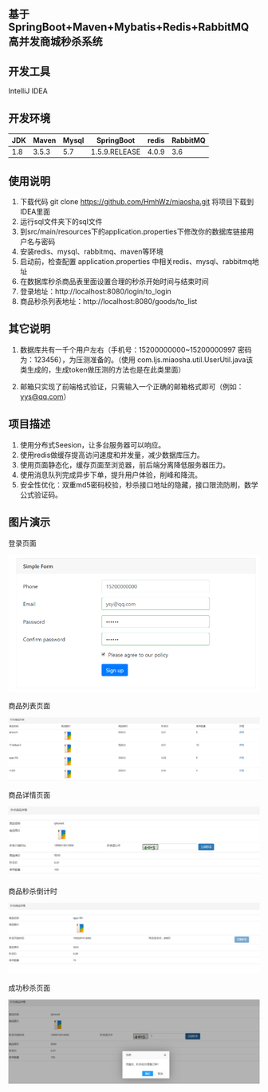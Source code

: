 ## 基于 SpringBoot+Maven+Mybatis+Redis+RabbitMQ 高并发商城秒杀系统
## 开发工具 
IntelliJ IDEA
## 开发环境				

| JDK |Maven | Mysql |SpringBoot | redis |RabbitMQ|
|--|--|--|--|--|--|
|1.8 | 3.5.3 | 5.7 | 1.5.9.RELEASE | 4.0.9 |3.6| 



## 使用说明

1. 下载代码 git clone https://github.com/HmhWz/miaosha.git 将项目下载到IDEA里面
2. 运行sql文件夹下的sql文件
3. 到src/main/resources下的application.properties下修改你的数据库链接用户名与密码
4. 安装redis、mysql、rabbitmq、maven等环境
5. 启动前，检查配置 application.properties 中相关redis、mysql、rabbitmq地址
6. 在数据库秒杀商品表里面设置合理的秒杀开始时间与结束时间
7. 登录地址：http://localhost:8080/login/to_login
8. 商品秒杀列表地址：http://localhost:8080/goods/to_list

## 其它说明
1. 数据库共有一千个用户左右（手机号：15200000000~15200000997 密码为：123456），为压测准备的。（使用 com.ljs.miaosha.util.UserUtil.java该类生成的，生成token做压测的方法也是在此类里面）

2. 邮箱只实现了前端格式验证，只需输入一个正确的邮箱格式即可（例如：yys@qq.com）

## 项目描述
1. 使用分布式Seesion，让多台服务器可以响应。
2. 使用redis做缓存提高访问速度和并发量，减少数据库压力。
3. 使用页面静态化，缓存页面至浏览器，前后端分离降低服务器压力。
4. 使用消息队列完成异步下单，提升用户体验，削峰和降流。
5. 安全性优化：双重md5密码校验，秒杀接口地址的隐藏，接口限流防刷，数学公式验证码。

## 图片演示
登录页面

![Image text](https://github.com/HmhWz/miaosha/blob/master/showimgs/login.png)

商品列表页面

![Image text](https://github.com/HmhWz/miaosha/blob/master/showimgs/list.png)

商品详情页面

![Image text](https://github.com/HmhWz/miaosha/blob/master/showimgs/goodsdetail.png)

商品秒杀倒计时

![Image text](https://github.com/HmhWz/miaosha/blob/master/showimgs/wait.png)

成功秒杀页面

![Image text](https://github.com/HmhWz/miaosha/blob/master/showimgs/miaoshasuccess.png)


